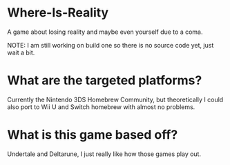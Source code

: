 # Where-Is-Reality
A game about losing reality and maybe even yourself due to a coma.


NOTE: I am still working on build one so there is no source code yet, just wait a bit.


# What are the targeted platforms?
Currently the Nintendo 3DS Homebrew Community, but theoretically I could also port to Wii U and Switch homebrew with almost no problems.

# What is this game based off?
Undertale and Deltarune, I just really like how those games play out.
